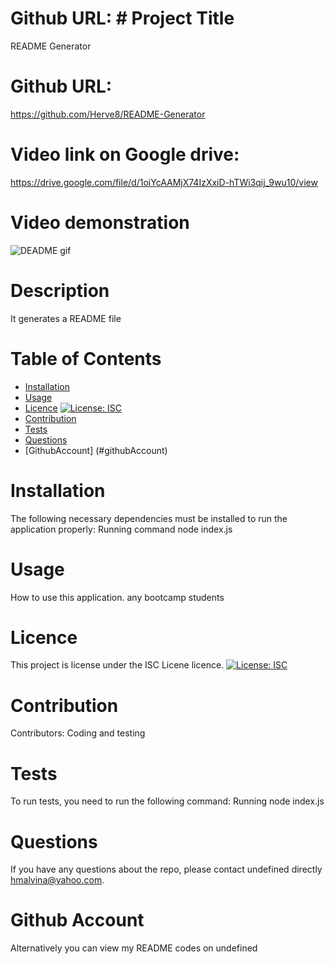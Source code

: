 # Github URL:  # Project Title 
  README Generator

  # Github URL:
  https://github.com/Herve8/README-Generator

  # Video link on Google drive:
  https://drive.google.com/file/d/1oiYcAAMjX74IzXxiD-hTWi3qij_9wu10/view

   # Video demonstration
  ![DEADME gif](/demo/readme.gif)

  # Description
  It generates a README file

  # Table of Contents 
  * [Installation](#installation)
  * [Usage](#usage)
  * [Licence](#licence)
  [![License: ISC](https://img.shields.io/badge/License-ISC-blue.svg)](https://github.com/Herve8/README-Generator)
  * [Contribution](#contributing)
  * [Tests](#tests)
  * [Questions](#questions)
  * [GithubAccount] (#githubAccount)
  
  # Installation
  The following necessary dependencies must be installed to run the application properly: Running command node index.js

  # Usage
  How to use this application. any bootcamp students

  # Licence
  This project is license under the ISC Licene licence.
  [![License: ISC](https://img.shields.io/badge/License-ISC-blue.svg)](https://github.com/Herve8/README-Generator)

  # Contribution
  ​Contributors: Coding and testing

  # Tests
  To run tests, you need to run the following command: Running node index.js

  # Questions
  If you have any questions about the repo, please contact undefined directly hmalvina@yahoo.com.

  # Github Account
  Alternatively you can view my README codes on undefined
  